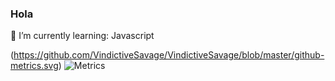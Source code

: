### Hola 
🌱 I’m currently learning: Javascript

<!--
**VindictiveSavage/VindictiveSavage** is a ✨ _special_ ✨ repository because its `README.md` (this file) appears on your GitHub profile.

Here are some ideas to get you started:

- 🔭 I’m currently working on ...
###🌱 I’m currently learning ...
- 👯 I’m looking to collaborate on ...
- 🤔 I’m looking for help with ...
- 💬 Ask me about ...
- 📫 How to reach me: ...
- 😄 Pronouns: ...
- ⚡ Fun fact: ...
-->
(https://github.com/VindictiveSavage/VindictiveSavage/blob/master/github-metrics.svg)
![Metrics](https://metrics.lecoq.io/VindictiveSavage?template=classic&isocalendar=1&languages=1&stars=1&isocalendar.duration=full-year&stars.limit=3&config.timezone=America%2FNew_York&config.animated=true)
